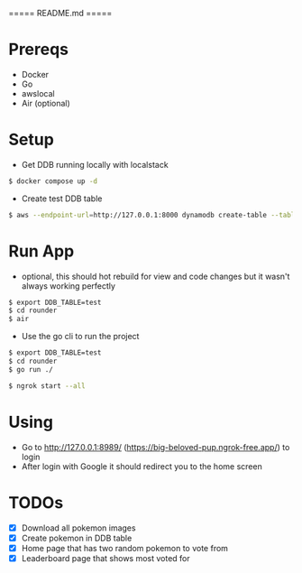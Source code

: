 ===== README.md =====

# Prereqs

- Docker
- Go
- awslocal
- Air (optional)

# Setup

- Get DDB running locally with localstack
```sh { name=localstack background=true }
$ docker compose up -d
```

- Create test DDB table

```sh { name=createtable }
$ aws --endpoint-url=http://127.0.0.1:8000 dynamodb create-table --table-name test --attribute-definitions AttributeName=pk,AttributeType=S AttributeName=sk,AttributeType=S --key-schema AttributeName=pk,KeyType=HASH AttributeName=sk,KeyType=RANGE --billing-mode PAY_PER_REQUEST
```

# Run App

- optional, this should hot rebuild for view and code changes but it wasn't always working perfectly
```sh { name=air background=true }
$ export DDB_TABLE=test
$ cd rounder
$ air
```
- Use the go cli to run the project 
```sh { name=go }
$ export DDB_TABLE=test
$ cd rounder
$ go run ./
```

```sh {name=ngrok }
$ ngrok start --all
```
# Using

- Go to http://127.0.0.1:8989/ (https://big-beloved-pup.ngrok-free.app/) to login
- After login with Google it should redirect you to the home screen

# TODOs

- [x] Download all pokemon images
- [x] Create pokemon in DDB table
- [x] Home page that has two random pokemon to vote from
- [x] Leaderboard page that shows most voted for 
